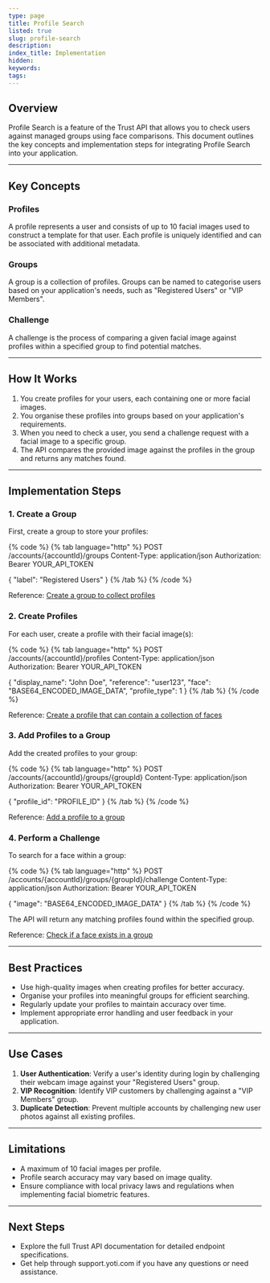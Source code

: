 ```yaml
---
type: page
title: Profile Search
listed: true
slug: profile-search
description: 
index_title: Implementation
hidden: 
keywords: 
tags: 
---
```


## Overview

Profile Search is a feature of the Trust API that allows you to check users against managed groups using face comparisons. This document outlines the key concepts and implementation steps for integrating Profile Search into your application.

---

## Key Concepts

### Profiles

A profile represents a user and consists of up to 10 facial images used to construct a template for that user. Each profile is uniquely identified and can be associated with additional metadata.

### Groups

A group is a collection of profiles. Groups can be named to categorise users based on your application's needs, such as "Registered Users" or "VIP Members".

### Challenge

A challenge is the process of comparing a given facial image against profiles within a specified group to find potential matches.

---

## How It Works

1. You create profiles for your users, each containing one or more facial images.
2. You organise these profiles into groups based on your application's requirements.
3. When you need to check a user, you send a challenge request with a facial image to a specific group.
4. The API compares the provided image against the profiles in the group and returns any matches found.

---

## Implementation Steps

### 1. Create a Group

First, create a group to store your profiles:

{% code %}
{% tab language="http" %}
POST /accounts/{accountId}/groups
Content-Type: application/json
Authorization: Bearer YOUR_API_TOKEN

{
  "label": "Registered Users"
}
{% /tab %}
{% /code %}

Reference: [Create a group to collect profiles](/v9.0/trust-api/ref#postcreate-a-group-to-collect-profiles)

### 2. Create Profiles

For each user, create a profile with their facial image(s):

{% code %}
{% tab language="http" %}
POST /accounts/{accountId}/profiles
Content-Type: application/json
Authorization: Bearer YOUR_API_TOKEN

{
  "display_name": "John Doe",
  "reference": "user123",
  "face": "BASE64_ENCODED_IMAGE_DATA",
  "profile_type": 1
}
{% /tab %}
{% /code %}

Reference: [Create a profile that can contain a collection of faces](/v9.0/trust-api/ref#postcreate-a-profile-that-can-contain-a-collection-of-faces)

### 3. Add Profiles to a Group

Add the created profiles to your group:

{% code %}
{% tab language="http" %}
POST /accounts/{accountId}/groups/{groupId}
Content-Type: application/json
Authorization: Bearer YOUR_API_TOKEN

{
  "profile_id": "PROFILE_ID"
}
{% /tab %}
{% /code %}

Reference: [Add a profile to a group](/v9.0/trust-api/ref#postadd-a-profile-to-a-group)

### 4. Perform a Challenge

To search for a face within a group:

{% code %}
{% tab language="http" %}
POST /accounts/{accountId}/groups/{groupId}/challenge
Content-Type: application/json
Authorization: Bearer YOUR_API_TOKEN

{
  "image": "BASE64_ENCODED_IMAGE_DATA"
}
{% /tab %}
{% /code %}

The API will return any matching profiles found within the specified group.

Reference: [Check if a face exists in a group](/v9.0/trust-api/ref#postcheck-if-a-face-exists-in-a-group)

---

## Best Practices

- Use high-quality images when creating profiles for better accuracy.
- Organise your profiles into meaningful groups for efficient searching.
- Regularly update your profiles to maintain accuracy over time.
- Implement appropriate error handling and user feedback in your application.

---

## Use Cases

1. **User Authentication**: Verify a user's identity during login by challenging their webcam image against your "Registered Users" group.
2. **VIP Recognition**: Identify VIP customers by challenging against a "VIP Members" group.
3. **Duplicate Detection**: Prevent multiple accounts by challenging new user photos against all existing profiles.

---

## Limitations

- A maximum of 10 facial images per profile.
- Profile search accuracy may vary based on image quality.
- Ensure compliance with local privacy laws and regulations when implementing facial biometric features.

---

## Next Steps

- Explore the full Trust API documentation for detailed endpoint specifications.
- Get help through support.yoti.com if you have any questions or need assistance.